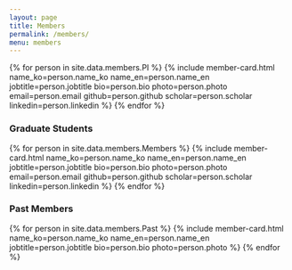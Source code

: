 ```yaml
---
layout: page
title: Members
permalink: /members/
menu: members
---
```


<div class="card-wrapper mb-5">
  {% for person in site.data.members.PI %}
    {% include member-card.html
       name_ko=person.name_ko
       name_en=person.name_en
       jobtitle=person.jobtitle
       bio=person.bio
       photo=person.photo
       email=person.email
       github=person.github
       scholar=person.scholar
       linkedin=person.linkedin %}
  {% endfor %}
</div>

<h3 class="mt-5">Graduate Students</h3>
<div class="card-wrapper mb-5">
  {% for person in site.data.members.Members %}
    {% include member-card.html
       name_ko=person.name_ko
       name_en=person.name_en
       jobtitle=person.jobtitle
       bio=person.bio
       photo=person.photo
       email=person.email
       github=person.github
       scholar=person.scholar
       linkedin=person.linkedin %}
  {% endfor %}
</div>

<h3 class="mt-5">Past Members</h3>
<div class="card-wrapper mb-5">
  {% for person in site.data.members.Past %}
    {% include member-card.html
       name_ko=person.name_ko
       name_en=person.name_en
       jobtitle=person.jobtitle
       bio=person.bio
       photo=person.photo %}
  {% endfor %}
</div>
